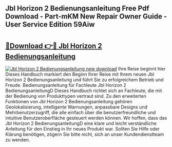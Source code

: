 ## Jbl Horizon 2 Bedienungsanleitung Free Pdf Download - Part-mKM New Repair Owner Guide - User Service Edition 59Aiw

# <h2><a href="http://df5msq.blite.top/?on=Jbl+Horizon+2+Bedienungsanleitung">🔗Download 👉🔴 Jbl Horizon 2 Bedienungsanleitung</a></h2>

[![Jbl Horizon 2 Bedienungsanleitung new download](https://i.imgur.com/lujVjoI.png)](http://df5msq.blite.top/?on=Jbl+Horizon+2+Bedienungsanleitung)
Ihre Reise beginnt hier Dieses Handbuch markiert den Beginn Ihrer Reise mit Ihrem neuen Jbl Horizon 2 Bedienungsanleitung und führt Sie zu erfolgreichem Betrieb und Freude. Bedienungsanleitung für Fachleute Jbl Horizon 2 BedienungsanleitungD Dieses Handbuch richtet sich an Fachleute, die mit der Bedienung von Produkttypen vertraut sind. Zu den erweiterten Funktionen von Jbl Horizon 2 Bedienungsanleitung gehören Geolokalisierung, intelligente Warnungen, anpassbare Designs und Mehrbenutzerzugriff, die alle einfach über die benutzerfreundliche und intuitive Benutzeroberfläche gesteuert werden können. Wir hoffen, dass das Jbl Horizon 2 BedienungsanleitungD eine klare und leicht verständliche Anleitung für den Einstieg in Ihr neues Produkt war. Sollten Sie Hilfe oder Klärung benötigen, zögern Sie bitte nicht, sich an unser Kundendienstteam zu wenden.
